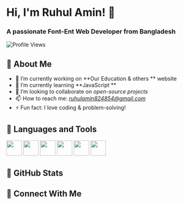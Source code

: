 # Hi, I'm Ruhul Amin! 👋  
### A passionate Font-Ent Web Developer  from Bangladesh

![Profile Views](https://komarev.com/ghpvc/?username=RuhulAmin&label=Profile%20views&color=0e75b6&style=flat)  

## 🔹 About Me  
- 🔭 I’m currently working on **Our Education & others ** website  
- 🌱 I’m currently learning **JavaScript **  
- 👯 I’m looking to collaborate on *open-source projects*  
- 📫 How to reach me: *ruhulamin824854@gmail.com*  
- ⚡ Fun fact: I love coding & problem-solving!  

## 🔹 Languages and Tools  
<p align="left">  
  <img src="https://cdn.jsdelivr.net/gh/devicons/devicon/icons/html5/html5-original.svg" width="40" height="40"/>  
  <img src="https://cdn.jsdelivr.net/gh/devicons/devicon/icons/css3/css3-original.svg" width="40" height="40"/>  
  <img src="https://cdn.jsdelivr.net/gh/devicons/devicon/icons/javascript/javascript-original.svg" width="40" height="40"/>  
  <img src="https://cdn.jsdelivr.net/gh/devicons/devicon/icons/python/python-original.svg" width="40" height="40"/>  
  <img src="https://cdn.jsdelivr.net/gh/devicons/devicon/icons/illustrator/illustrator-plain.svg" width="40" height="40"/>  
  <img src="https://cdn.jsdelivr.net/gh/devicons/devicon/icons/photoshop/photoshop-plain.svg" width="40" height="40"/>  
</p>   

## 🔹 GitHub Stats   

## 🔹 Connect With Me
